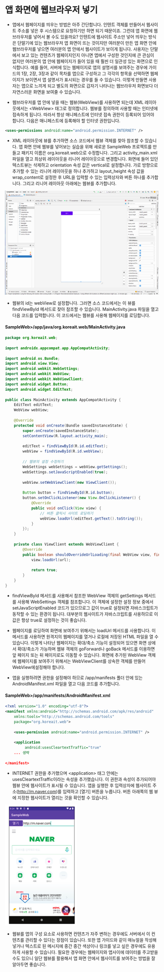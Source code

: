 # 앱 화면에 웹브라우저 넣기

- 앱에서 웹페이지를 띄우는 방법은 아주 간단합니다. 인텐트 객체를 만들어서 웹사이트 주소를 넣은 후 시스템으로 요청하기만 하면 되기 때문이죠. 그런데 앱 화면에 웹브라우저를 넣어서 볼 수도 있을까요? 인텐트에 웹사이트 주소만 넣어 띄우는 방식은 단말기에 있는 웹브라우저 앱 화면이 뜨는 것이지만 여러분이 만든 앱 화면 안에 웹브라우저를 넣으면 여러분의 앱 안에서 웹사이트가 보이게 됩니다. 사용자는 단말에서 보고 있는 컨텐츠가 웹페이지인지 아니면 앱에서 구성한 것인지에 큰 관심이 없지만 여러분의 앱 안에 웹페이지가 들어 있을 때 훨씬 더 일관성 있는 화면으로 인식합니다. 예를 들어, 서버에 있는 웹페이지로 앱의 설명서를 보여주는 경우에 가이드의 1장, 2장, 3장과 같이 목차를 앱으로 구성하고 그 각각의 항목을 선택하면 웹페이지가 보이면서 앱 설명서가 표시되는 경우를 들 수 있습니다. 이렇게 만들면 사용자는 앱으로 느끼게 되고 별도의 화면으로 갑자기 나타나는 웹브라우저 화면보다 더 자연스러운 화면을 보여줄 수 있습니다.

- 웹브라우저를 앱 안에 넣을 때는 웹뷰(WebView)를 사용하면 되는데 XML 레이아웃에서는 \<WebView\> 태그로 정의합니다. 웹뷰를 정의하여 사용할 때는 인터넷에 접속하게 됩니다. 따라서 항상 매니페스트에 인터넷 접속 권한이 등록되어 있어야 합니다. 다음은 매니페스트에 등록해야 할 인터넷 권한입니다.

```xml
<uses-permissions android:name="android.permission.INTERNET" />
```
- XML 레이아웃에 뷰를 추가하면 소스 코드에서 웹뷰 객체를 찾아 참조할 수 있습니다. 앱 화면 안에 웹뷰를 넣어보는 실습을 위해 새로운 SampleWeb 프로젝트를 만들고 패키지 이름은 org.koreait.web으로 수정합니다. 그리고 activity_main.xml 파일을 열고 최상위 레이아웃을 리니어 레이아웃으로 변경합니다. 화면에 들어 있던 텍스트뷰는 삭제하고 orientation 속성 값은 vertical로 설정합니다. 가로 방향으로 추가할 수 있는 리니어 레이아웃을 하나 추가하고 layout_height 속성 값을 wrap_content로 설정한 후 URL을 입력할 수 있는 입력상자와 버튼 하나를 추가합니다. 그리고 리니어 레이아웃 아래에는 웹뷰를 추가합니다.

![image1](https://raw.githubusercontent.com/yonggyo1125/curriculum300H/main/7.Android(60%EC%8B%9C%EA%B0%84)/8~9%EC%9D%BC%EC%B0%A8(6h)%20-%20%EC%83%88%EB%A1%9C%EC%9A%B4%20%EB%B7%B0%2C%20%EB%A0%88%EC%9D%B4%EC%95%84%EC%9B%83%20%EB%A7%8C%EB%93%A4%EA%B8%B0%2C%20%EC%B9%B4%EB%93%9C%20%EB%B7%B0%2C%20%EB%A6%AC%EC%8B%B8%EC%9D%B4%ED%81%B4%EB%9F%AC%20%EB%B7%B0%20%EB%93%B1/6.%20%EC%9B%B9%EB%B7%B0/images/image1.png)

- 웹뷰의 id는 webView로 설정합니다. 그러면 소스 코드에서는 이 뷰를 findViewById 메서드로 찾아 참조할 수 있습니다. MainActivity.java 파일을 열고 다음 코드를 입력합니다. 이 코드에서는 웹뷰를 사용해 웹페이지를 로딩합니다.

#### SampleWeb>/app/java/org.koreait.web/MainActivity.java 

```java
package org.koreait.web;

import androidx.appcompat.app.AppCompatActivity;

import android.os.Bundle;
import android.view.View;
import android.webkit.WebSettings;
import android.webkit.WebView;
import android.webkit.WebViewClient;
import android.widget.Button;
import android.widget.EditText;

public class MainActivity extends AppCompatActivity {
    EditText editText;
    WebView webView;

    @Override
    protected void onCreate(Bundle savedInstanceState) {
        super.onCreate(savedInstanceState);
        setContentView(R.layout.activity_main);

        editText = findViewById(R.id.editText);
        webView = findViewById(R.id.webView);

        // 웹뷰의 설정 수정하기
        WebSettings webSettings = webView.getSettings();
        webSettings.setJavaScriptEnabled(true);

        webView.setWebViewClient(new ViewClient());

        Button button = findViewById(R.id.button);
        button.setOnClickListener(new View.OnClickListener() {
            @Override
            public void onClick(View view) {
                // 버튼 클릭시 사이트 로딩하기
                webView.loadUrl(editText.getText().toString());
            }
        });
    }

    private class ViewClient extends WebViewClient {
        @Override
        public boolean shouldOverrideUrlLoading(final WebView view, final String url) {
            view.loadUrl(url);

            return true;
        }
    }
}
```

- findViewById 메서드를 사용해서 참조한 WebView 객체의 getSettings 메서드를 사용해 WebSettings 객체를 참조합니다. 이 객체에 설정한 설정 정보 중에서 setJavaScriptEnabled 코드가 있으므로그 값이 true로 설정되면 자바스크립트가 동작할 수 있는 환경이 됩니다. 대부분의 웹사이트가 자바스크립트를 사용하므로 이 값은 항상 true로 설정하는 것이 좋습니다.

- 웹페이지를 로딩하여 화면에 보여주기 위해서는 loadUrl 메서드를 사용합니다. 이 메서드를 사용하면 원격지의 웹페이지를 열거나 로컬에 저장된 HTML 파일을 열 수 있습니다. 이렇게 나타난 웹페이지는 확대/축소 기능이 설정되어 있으면 화면 상에서 확대/축소가 가능하며 웹뷰 객체의 goForward나 goBack 메서드를 이용하면 앞 페이지 또는 뒤 페이지로도 이동할 수 있습니다. 화면에 추가된 WebView 객체에 웹페이지를 보여주기 위해서는 WebViewClient를 상속한 객체를 만들어 WebView에설정해야 합니다.

- 앱을 실행하려면 권한을 설정해야 하므로 /app/manifests 폴더 안에 있는 AndroidManifest.xml 파일을 열고 다음 코드를 추가합니다.

#### SampleWeb>/app/manifests/AndroidManifest.xml

```xml
<?xml version="1.0" encoding="utf-8"?>
<manifest xmlns:android="http://schemas.android.com/apk/res/android"
    xmlns:tools="http://schemas.android.com/tools"
    package="org.koreait.web">

    <uses-permission android:name="android.permission.INTERNET" />
	
	<application
         android:usesCleartextTraffic="true"
	... 생략 
	
</manifest>
```

- INTERNET 권한을 추가했으며 \<application\> 태그 안에는 usesCleartextTraffic이라는 속성을 추가했습니다. 이 권한과 속성이 추가되어야 웹뷰 안에 웹사이트가 표시될 수 있습니다. 앱을 실행한 후 입력상자에 웹사이트 주소(http://m.naver.com)를 입력하고 [열기] 버튼을 누릅니다. 버튼 아래쪽의 웹 뷰에 지정한 웹사이트가 열리는 것을 확인할 수 있습니다.

![image2](https://raw.githubusercontent.com/yonggyo1125/curriculum300H/main/7.Android(60%EC%8B%9C%EA%B0%84)/8~9%EC%9D%BC%EC%B0%A8(6h)%20-%20%EC%83%88%EB%A1%9C%EC%9A%B4%20%EB%B7%B0%2C%20%EB%A0%88%EC%9D%B4%EC%95%84%EC%9B%83%20%EB%A7%8C%EB%93%A4%EA%B8%B0%2C%20%EC%B9%B4%EB%93%9C%20%EB%B7%B0%2C%20%EB%A6%AC%EC%8B%B8%EC%9D%B4%ED%81%B4%EB%9F%AC%20%EB%B7%B0%20%EB%93%B1/6.%20%EC%9B%B9%EB%B7%B0/images/image2.png)

- 웹뷰를 앱의 구성 요소로 사용하면 컨텐츠가 자주 변하는 경우에도 서버에서 이 컨텐츠를 관리할 수 있다는 장점이 있습니다. 또한 앱 가이드와 같이 매뉴얼을 작성해 넣거나 텍스트로 된 메시지에 중간 중간 색상이나 링크를 넣고 싶은 경우에도 유용하게 사용할 수 있습니다. 필요한 경우에는 웹페이지와 앱사이에 데이터를 주고받을 수도 있으니 일단 웹뷰를 활용해서 앱 화면 안에서 웹사이트를 보여주는 방법을 잘 알아두면 좋습니다.